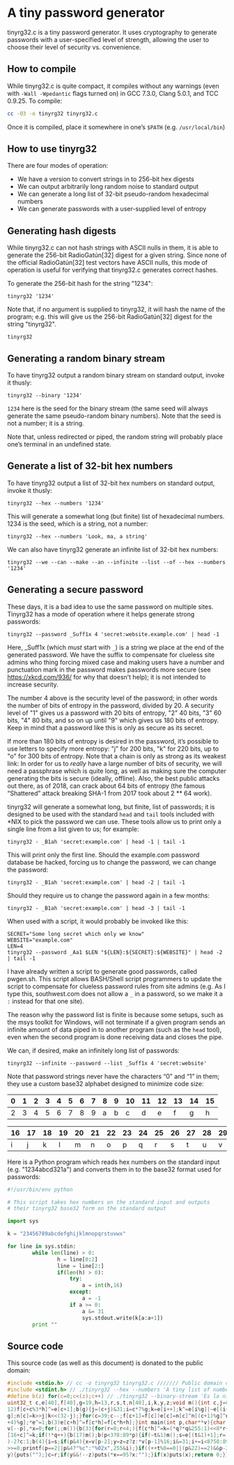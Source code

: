 # A tiny password generator

tinyrg32.c is a tiny password generator.  It uses cryptography to generate
passwords with a user-specified level of strength, allowing the user
to choose their level of security vs. convenience.

## How to compile

While tinyrg32.c is quite compact, it compiles without any warnings (even
with `-Wall -Wpedantic` flags turned on) in GCC 7.3.0, Clang 5.0.1, and
TCC 0.9.25.  To compile:

```bash
cc -O3 -o tinyrg32 tinyrg32.c
```

Once it is compiled, place it somewhere in one’s `$PATH` (e.g. 
`/usr/local/bin`)

## How to use tinyrg32

There are four modes of operation:

* We have a version to convert strings in to 256-bit hex digests
* We can output arbitrarily long random noise to standard output
* We can generate a long list of 32-bit pseudo-random hexadecimal numbers
* We can generate passwords with a user-supplied level of entropy

## Generating hash digests

While tinyrg32.c can not hash strings with ASCII nulls in them, it is
able to generate the 256-bit RadioGatún[32] digest for a given string.
Since none of the official RadioGatún[32] test vectors have ASCII nulls,
this mode of operation is useful for verifying that tinyrg32.c generates
correct hashes.

To generate the 256-bit hash for the string "1234":

```
tinyrg32 '1234'
```

Note that, if no argument is supplied to tinyrg32, it will hash the
name of the program; e.g. this will give us the 256-bit RadioGatún[32]
digest for the string "tinyrg32".

```
tinyrg32
```

## Generating a random binary stream

To have tinyrg32 output a random binary stream on standard output, 
invoke it thusly:

```
tinyrg32 --binary '1234'
```

`1234` here is the seed for the binary stream (the same seed will always
generate the same pseudo-random binary numbers).  Note that the seed is
not a number; it is a string.

Note that, unless redirected or piped, the random string will probably
place one’s terminal in an undefined state.

## Generate a list of 32-bit hex numbers

To have tinyrg32 output a list of 32-bit hex numbers on standard output,
invoke it thusly:

```
tinyrg32 --hex --numbers '1234'
```

This will generate a somewhat long (but finite) list of hexadecimal 
numbers.  1234 is the seed, which is a string, not a number:

```
tinyrg32 --hex --numbers 'Look, ma, a string'
```

We can also have tinyrg32 generate an infinite list of 32-bit hex numbers: 

```
tinyrg32 --we --can --make --an --infinite --list --of --hex --numbers '1234'
```

## Generating a secure password

These days, it is a bad idea to use the same password on multiple sites.
Tinyrg32 has a mode of operation where it helps generate strong passwords:

```
tinyrg32 --password _Suff1x 4 'secret:website.example.com' | head -1 
```

Here, _Suff1x (which _must_ start with `_`) is a string we place at
the end of the generated password.  We have the suffix to compensate
for clueless site admins who thing forcing mixed case and making users 
have a number and punctuation mark in the password makes passwords more 
secure (see https://xkcd.com/936/ for why that doesn’t help); it is
not intended to increase security.

The number 4 above is the security level of the password; in other words
the number of bits of entropy in the password, divided by 20.  A
security level of "1" gives us a password with 20 bits of entropy, "2"
40 bits, "3" 60 bits, "4" 80 bits, and so on up until "9" which gives
us 180 bits of entropy.  Keep in mind that a password like this is only
as secure as its secret.

If more than 180 bits of entropy is desired in the password, it’s possible
to use letters to specify more entropy: "j" for 200 bits, "k" for 220 bits,
up to "o" for 300 bits of entropy.  Note that a chain is only as strong
as its weakest link: In order for us to _really_ have a large number
of bits of security, we will need a passphrase which is quite long, as
well as making sure the computer generating the bits is secure (ideally,
offline).  Also, the best public attacks out there, as of 2018, can crack
about 64 bits of entropy (the famous “Shattered” attack breaking
SHA-1 from 2017 took about 2 ** 64 work).

tinyrg32 will generate a somewhat long, but finite, list of passwords;
it is designed to be used with the standard `head` and `tail` tools
included with *NIX to pick the password we can use.  These tools allow
us to print only a single line from a list given to us; for example:

```
tinyrg32 - _B1ah 'secret:example.com' | head -1 | tail -1
```

This will print only the first line.  Should the example.com password
database be hacked, forcing us to change the password, we can change
the password:

```
tinyrg32 - _B1ah 'secret:example.com' | head -2 | tail -1
```

Should they require us to change the password again in a few months:

```
tinyrg32 - _B1ah 'secret:example.com' | head -3 | tail -1
```

When used with a script, it would probably be invoked like this:

```
SECRET="Some long secret which only we know"
WEBSITE="example.com"
LEN=4
tinyrg32 --password _Aa1 $LEN "${LEN}:${SECRET}:${WEBSITE}" | head -2 | tail -1
```

I have already written a script to generate good passwords, called pwgen.sh.
This script allows BASH/Shell script programmers to update the script to
compensate for clueless password rules from site admins (e.g. As I type 
this, southwest.com does not allow a `_` in a password, so we make it a `:` 
instead for that one site).

The reason why the password list is finite is because some setups, such
as the msys toolkit for Windows, will not terminate if a given program
sends an infinite amount of data piped in to another program (such as
the `head` tool), even when the second program is done receiving data
and closes the pipe.

We can, if desired, make an infinitely long list of passwords:

```
tinyrg32 --infinite --password --list _Suff1x 4 'secret:website'
```

Note that password strings never have the characters “0” and “1” in
them; they use a custom base32 alphabet designed to minimize code size:

|0|1|2|3|4|5|6|7|8|9|10|11|12|13|14|15|
|-|-|-|-|-|-|-|-|-|-|-|-|-|-|-|-|
|2|3|4|5|6|7|8|9|a|b|c|d|e|f|g|h|

|16|17|18|19|20|21|22|23|24|25|26|27|28|29|30|31|
|-|-|-|-|-|-|-|-|-|-|-|-|-|-|-|-|
|i|j|k|l|m|n|o|p|q|r|s|t|u|v|w|x|

Here is a Python program which reads hex numbers on the standard input
(e.g. "1234abcd321a") and converts them in to the base32 format used
for passwords:

```python
#!/usr/bin/env python

# This script takes hex numbers on the standard input and outputs
# their tinyrg32 base32 form on the standard output

import sys

k = "23456789abcdefghijklmnopqrstuvwx"

for line in sys.stdin:
        while len(line) > 0:
                h = line[0:2]
                line = line[2:]
                if(len(h) > 0):
                    try:
                        a = int(h,16)
                    except:
                        a = -1
                    if a >= 0:
                        a &= 31
                        sys.stdout.write(k[a:a+1])
        print ""
```

## Source code

This source code (as well as this document) is donated to the public 
domain:

```c
#include <stdio.h> // cc -o tinyrg32 tinyrg32.c /////// Public domain code
#include <stdint.h> // ./tinyrg32 --hex --numbers 'A tiny list of numbers'
#define b(z) for(c=0;c<(z);c++) // ./tinyrg32 --binary-stream 'Es la niña'
uint32_t c,e[40],f[40],g=19,h=13,r,s,t,n[40],i,k,y,z;void m(){int c,j=0;b(
12)f[c+c%3*h]^=e[c+1];b(g){j=(c+j)&31;i=c*7%g;k=e[i++];k^=e[i%g]|~e[(i+1)%
g];n[c]=k>>j|k<<(32-j);}for(c=39;c--;f[c+1]=f[c])e[c]=n[c]^n[(c+1)%g]^n[(c
+4)%g];*e^=1;b(3)e[c+h]^=f[c*h]=f[c*h+h];}int main(int p,char**v){char *q=
v[--p],*x=0;for(;;m()){b(3){for(r=0;r<4;){f[c*h]^=k=(*q?*q&255:1)<<8*r++;e
[16+c]^=k;if(!*q++){b(17)m();b(p<3?8:89*p){if(~t&1)m();s=e[(t&1)+1];r=(p&3
)-2?c:1;b(4){i=s;if(p&4){x=v[p-2];y=z=z?z:*v[p-1]%16;i&=31;i+=i<8?50:89;}s
>>=8;printf(p==2||p&4?"%c":"%02x",255&i);}if((++t%8==0||(p&22)==2)&&p-2&&!
y){puts("");}c=r;if(y&&!--z)puts(*x==95?x:"");}if(x)puts(x);return 0;}}}}}
```

